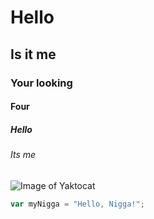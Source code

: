 # Hello
## Is it me
### Your looking
#### Four
##### Hello
###### Its me
![Image of Yaktocat](https://octodex.github.com/images/yaktocat.png)
``` javascript
var myNigga = "Hello, Nigga!";
```
